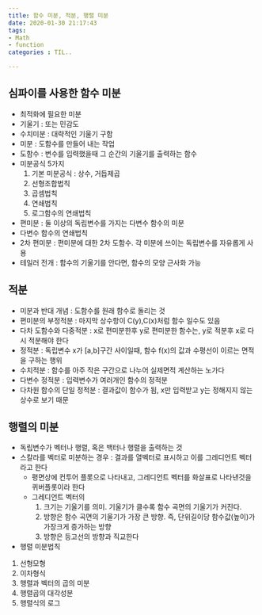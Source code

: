 ```yaml
---
title: 함수 미분, 적분, 행렬 미분
date: 2020-01-30 21:17:43
tags: 
- Math
- function
categories : TIL..

---
```

## 심파이를 사용한 함수 미분
- 최적화에 필요한 미분 
- 기울기 : 또는 민감도
- 수치미분 : 대략적인 기울기 구함
- 미분 : 도함수를 만들어 내는 작업
- 도함수 : 변수를 입력했을때 그 순간의 기울기를 출력하는 함수
- 미분공식 5가지
  1. 기본 미분공식 : 상수, 거듭제곱
  2. 선형조합법칙 
  3. 곱셈법칙
  4. 연쇄법칙
  5. 로그함수의 연쇄법칙
- 편미분 : 둘 이상의 독립변수를 가지는 다변수 함수의 미분
- 다변수 함수의 연쇄법칙
- 2차 편미분 : 편미분에 대한 2차 도함수. 각 미분에 쓰이는 독립변수를 자유롭게 사용
- 테일러 전개 : 함수의 기울기를 안다면, 함수의 모양 근사화 가능

## 적분
- 미분과 반대 개념 : 도함수를 원래 함수로 돌리는 것
- 편미분의 부정적분 : 마지막 상수항이 C(y),C(x)처럼 함수 일수도 있음
- 다차 도함수와 다중적분 : x로 편미분한후 y로 편미분한 함수는, y로 적분후 x로 다시 적분해야 한다
- 정적분 : 독립변수 x가 [a,b]구간 사이일때, 함수 f(x)의 값과 수평선이 이르는 면적을 구하는 행위
- 수치적분 : 함수를 아주 작은 구간으로 나누어 실제면적 계산하는 노가다
- 다변수 정적분 : 입력변수가 여러개인 함수의 정적분
- 다차원 함수의 단일 정적분 : 결과값이 함수가 됨, x만 입력받고 y는 정해지지 않는 상수로 보기 때문

## 행렬의 미분
- 독립변수가 벡터나 행렬, 혹은 백터나 행렬을 출력하는 것
- 스칼라를 벡터로 미분하는 경우 : 결과를 열벡터로 표시하고 이를 그레디언트 벡터라고 한다
  - 평면상에 컨투어 플롯으로 나타내고, 그레디언트 벡터를 화살표로 나타낸것을 퀴버플롯이라 한다
   - 그레디언트 벡터의
     1. 크기는 기울기를 의미. 기울기가 클수록 함수 곡면의 기울기가 커진다.
     2. 방향은 함수 곡면의 기울기가 가장 큰 방향. 즉, 단위길이당 함수값(높이)가 가장크게 증가하는 방향
     3. 방향은 등고선의 방향과 직교한다
- 행렬 미분법칙
 1. 선형모형 
 2. 이차형식
 3. 행렬과 벡터의 곱의 미분
 4. 행렬곱의 대각성분
 5. 행렬식의 로그
